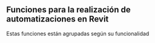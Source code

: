 ## Funciones para la realización de automatizaciones en Revit
Estas funciones están agrupadas según su funcionalidad

